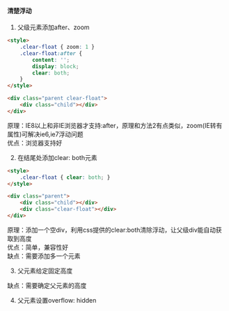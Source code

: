 #### 清楚浮动  

1. 父级元素添加after、zoom  

```html
<style>
    .clear-float { zoom: 1 }
    .clear-float:after {
        content: '';
        display: block;
        clear: both;
    }
</style>

<div class="parent clear-float">
    <div class="child"></div>
</div>
```

原理：IE8以上和非IE浏览器才支持:after，原理和方法2有点类似，zoom(IE转有属性)可解决ie6,ie7浮动问题  
优点：浏览器支持好  


2. 在结尾处添加clear: both元素  

```html
<style>
    .clear-float { clear: both; }
</style>

<div class="parent">
    <div class="child"></div>
    <div class="clear-float"></div>
</div>
```


原理：添加一个空div，利用css提供的clear:both清除浮动，让父级div能自动获取到高度  
优点：简单，兼容性好  
缺点：需要添加多一个元素    

3. 父元素给定固定高度  

缺点：需要确定父元素的高度   

4. 父元素设置overflow: hidden  

